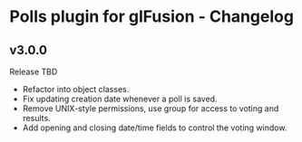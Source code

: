 # Polls plugin for glFusion - Changelog

## v3.0.0
Release TBD
  * Refactor into object classes.
  * Fix updating creation date whenever a poll is saved.
  * Remove UNIX-style permissions, use group for access to voting and results.
  * Add opening and closing date/time fields to control the voting window.

